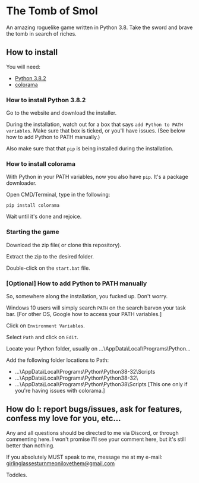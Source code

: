 # The Tomb of Smol
An amazing roguelike game written in Python 3.8. Take the sword and brave the tomb in search of riches.

## How to install

You will need:

- [Python 3.8.2](https://www.python.org/)
- [colorama](https://pypi.org/project/colorama/)

### How to install Python 3.8.2

Go to the website and download the installer.

During the installation, watch out for a box that says `add Python to PATH variables`. Make sure that box is ticked, or you'll have issues. (See below how to add Python to PATH manually.)

Also make sure that that `pip` is being installed during the installation.

### How to install colorama

With Python in your PATH variables, now you also have `pip`. It's a package downloader.

Open CMD/Terminal, type in the following:

```pip install colorama```

Wait until it's done and rejoice.

### Starting the game

Download the zip file( or clone this repository).

Extract the zip to the desired folder.

Double-click on the `start.bat` file.

### [Optional] How to add Python to PATH manually

So, somewhere along the installation, you fucked up. Don't worry.

Windows 10 users will simply search `PATH` on the search barvon your task bar. [For other OS, Google how to access your PATH variables.]

Click on `Environment Variables`.

Select `Path` and click on `Edit`.

Locate your Python folder, usually on ...\AppData\Local\Programs\Python\...

Add the following folder locations to Path:
- ...\AppData\Local\Programs\Python\Python38-32\Scripts
- ...\AppData\Local\Programs\Python\Python38-32\
- ...\AppData\Local\Programs\Python\Python38\Scripts [This one only if you're having issues with colorama.]

## How do I: report bugs/issues, ask for features, confess my love for you, etc...

Any and all questions should be directed to me via Discord, or through commenting here. I won't promise I'll see your comment here, but it's still better than nothing.

If you absolutely MUST speak to me, message me at my e-mail: girlinglassesturnmeonilovethem@gmail.com

Toddles.
